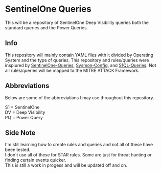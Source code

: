 # SentinelOne Queries
This will be a repository of SentinelOne Deep Visibility queries both the standard queries and the Power Queries.

## Info
This repository will mainly contain YAML files with it divided by Operating System and the type of queries. This repository and rules/queries were inspiured by [SentinelOne-Queries](https://github.com/keyboardcrunch/sentinelone-queries), [Sysmon-Config](https://github.com/ion-storm/sysmon-config/blob/master/sysmonconfig-export.xml), and [S1QL-Queries](https://github.com/SentineLabs/S1QL-Queries).
Not all rules/queries will be mapped to the MITRE ATTACK Framework. 

## Abbreviations
Below are some of the abbreviations I may use throughout this repository.

S1 = SentinelOne\
DV = Deep Visibility\
PQ = Power Query

## Side Note
I'm still learning how to create rules and queries and not all of these have been tested.\
I don't use all of these for STAR rules. Some are just for threat hunting or finding certain events quicker.\
This is still a work in progess and will be updated off and on.
